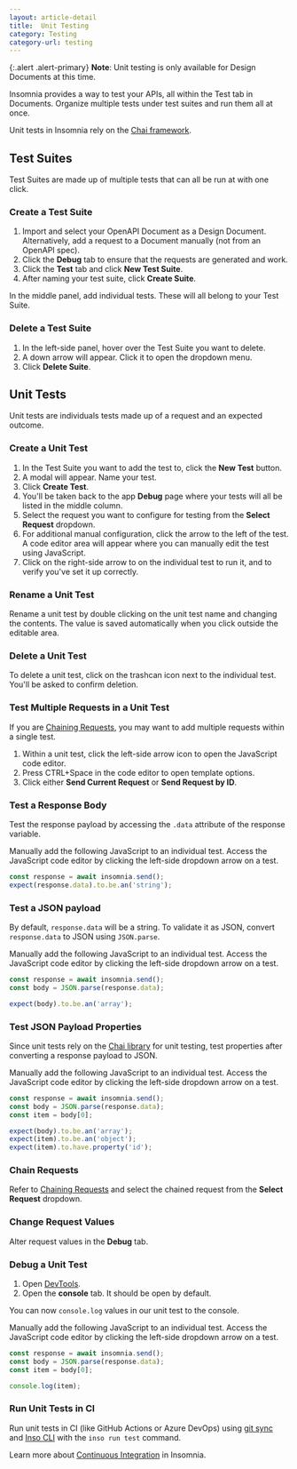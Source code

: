 ```yaml
---
layout: article-detail
title:  Unit Testing
category: Testing
category-url: testing
---
```


{:.alert .alert-primary}
**Note**: Unit testing is only available for Design Documents at this time.

Insomnia provides a way to test your APIs, all within the Test tab in Documents. Organize multiple tests under test suites and run them all at once.

Unit tests in Insomnia rely on the [Chai framework](https://www.chaijs.com/api/bdd/).

## Test Suites

Test Suites are made up of multiple tests that can all be run at with one click.

### Create a Test Suite

1. Import and select your OpenAPI Document as a Design Document. Alternatively, add a request to a Document manually (not from an OpenAPI spec).
1. Click the **Debug** tab to ensure that the requests are generated and work.
1. Click the **Test** tab and click **New Test Suite**.
1. After naming your test suite, click **Create Suite**.

In the middle panel, add individual tests. These will all belong to your Test Suite.

### Delete a Test Suite

1. In the left-side panel, hover over the Test Suite you want to delete.
1. A down arrow will appear. Click it to open the dropdown menu.
1. Click **Delete Suite**.

## Unit Tests

Unit tests are individuals tests made up of a request and an expected outcome.

### Create a Unit Test

1. In the Test Suite you want to add the test to, click the **New Test** button.
1. A modal will appear. Name your test.
1. Click **Create Test**.
1. You'll be taken back to the app **Debug** page where your tests will all be listed in the middle column.
1. Select the request you want to configure for testing from the **Select Request** dropdown.
1. For additional manual configuration, click the arrow to the left of the test. A code editor area will appear where you can manually edit the test using JavaScript.
1. Click on the right-side arrow to on the individual test to run it, and to verify you've set it up correctly.

### Rename a Unit Test

Rename a unit test by double clicking on the unit test name and changing the contents. The value is saved automatically when you click outside the editable area.

### Delete a Unit Test

To delete a unit test, click on the trashcan icon next to the individual test. You'll be asked to confirm deletion.

### Test Multiple Requests in a Unit Test

If you are [Chaining Requests](/insomnia/chaining-requests), you may want to add multiple requests within a single test.

1. Within a unit test, click the left-side arrow icon to open the JavaScript code editor.
1. Press CTRL+Space in the code editor to open template options.
1. Click either **Send Current Request** or **Send Request by ID**.

### Test a Response Body

Test the response payload by accessing the `.data` attribute of the response variable.

Manually add the following JavaScript to an individual test. Access the JavaScript code editor by clicking the left-side dropdown arrow on a test.

```ts
const response = await insomnia.send();
expect(response.data).to.be.an('string');
```

### Test a JSON payload

By default, `response.data` will be a string. To validate it as JSON, convert `response.data` to JSON using `JSON.parse`.

Manually add the following JavaScript to an individual test. Access the JavaScript code editor by clicking the left-side dropdown arrow on a test.

```ts
const response = await insomnia.send();
const body = JSON.parse(response.data);

expect(body).to.be.an('array');
```

### Test JSON Payload Properties

Since unit tests rely on the [Chai library](https://www.chaijs.com/api/bdd/) for unit testing, test properties after converting a response payload to JSON.

Manually add the following JavaScript to an individual test. Access the JavaScript code editor by clicking the left-side dropdown arrow on a test.

```ts
const response = await insomnia.send();
const body = JSON.parse(response.data);
const item = body[0];

expect(body).to.be.an('array');
expect(item).to.be.an('object');
expect(item).to.have.property('id');
```

### Chain Requests

Refer to [Chaining Requests](/insomnia/chaining-requests) and select the chained request from the **Select Request** dropdown.

### Change Request Values

Alter request values in the **Debug** tab.

### Debug a Unit Test

1. Open [DevTools](/insomnia/introduction-to-plugins#debug-in-the-insomnia-app).
1. Open the **console** tab. It should be open by default.

You can now `console.log` values in our unit test to the console.

Manually add the following JavaScript to an individual test. Access the JavaScript code editor by clicking the left-side dropdown arrow on a test.

```ts
const response = await insomnia.send();
const body = JSON.parse(response.data);
const item = body[0];

console.log(item);
```

### Run Unit Tests in CI

Run unit tests in CI (like GitHub Actions or Azure DevOps) using [git sync](/insomnia/git-sync) and [Inso CLI](/inso-cli/cli-command-reference/inso-run-test) with the `inso run test` command.

Learn more about [Continuous Integration](/inso-cli/continuous-integration/) in Insomnia.
